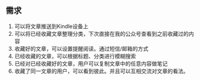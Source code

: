 ## 需求
1. 可以将文章推送到Kindle设备上
2. 可以将已经收藏文章整理分类，下次直接在我的公众号查看到之前收藏过的内容
3. 收藏好的文章，可以设置提醒阅读。通过短信/邮箱的方式
4. 已经收藏的文章，可以根据标题、分类进行模糊搜索
5. 已经对已经收藏好的文章，用户可以复制文章中的任意内容做笔记
6. 收藏了同一文章的用户，可以看到彼此。并且可以互相交流对文章的看法。
